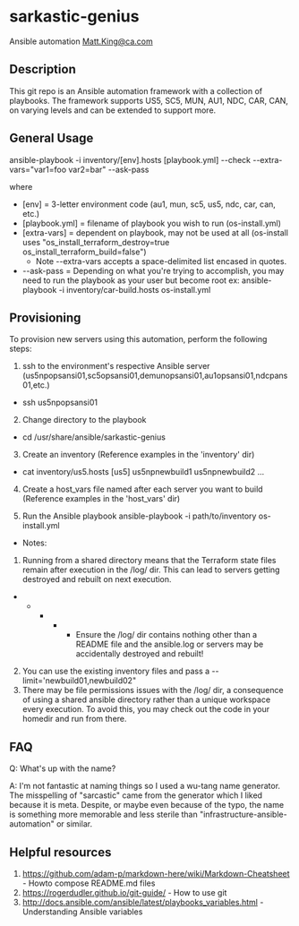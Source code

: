 # sarkastic-genius
Ansible automation
Matt.King@ca.com

## Description
This git repo is an Ansible automation framework with a collection of playbooks.
The framework supports US5, SC5, MUN, AU1, NDC, CAR, CAN, on varying levels and can be extended to support more.

## General Usage
ansible-playbook -i inventory/[env].hosts [playbook.yml] --check --extra-vars="var1=foo var2=bar" --ask-pass

where
- [env] = 3-letter environment code (au1, mun, sc5, us5, ndc, car, can, etc.)
- [playbook.yml] = filename of playbook you wish to run (os-install.yml)
- [extra-vars] = dependent on playbook, may not be used at all
    (os-install uses "os_install_terraform_destroy=true os_install_terraform_build=false")
    * Note --extra-vars accepts a space-delimited list encased in quotes.
- --ask-pass = Depending on what you're trying to accomplish, you may need to run the playbook as your user but become root
ex: ansible-playbook -i inventory/car-build.hosts os-install.yml

## Provisioning
To provision new servers using this automation, perform the following steps:
1) ssh to the environment's respective Ansible server (us5npopsansi01,sc5opsansi01,demunopsansi01,au1opsansi01,ndcpans01,etc.)
-   ssh us5npopsansi01

2) Change directory to the playbook
-  cd /usr/share/ansible/sarkastic-genius

3) Create an inventory 
   (Reference examples in the 'inventory' dir)
-   cat inventory/us5.hosts
   [us5]
   us5npnewbuild1
   us5npnewbuild2
   ...
4) Create a host_vars file named after each server you want to build 
   (Reference examples in the 'host_vars' dir)


5) Run the Ansible playbook
   ansible-playbook -i path/to/inventory os-install.yml

* Notes:
1) Running from a shared directory means that the Terraform state files remain after execution in the /log/ dir. This can lead to servers getting destroyed and rebuilt on next execution. 
* * * * * Ensure the /log/ dir contains nothing other than a README file and the ansible.log or servers may be accidentally destroyed and rebuilt!
2) You can use the existing inventory files and pass a --limit='newbuild01,newbuild02"
3) There may be file permissions issues with the /log/ dir, a consequence of using a shared ansible directory rather than a unique workspace every execution. To avoid this, you may check out the code in your homedir and run from there.


## FAQ
Q: What's up with the name?

A: I'm not fantastic at naming things so I used a wu-tang name generator. The misspelling of "sarcastic" came from the generator which I liked because it is meta. Despite, or maybe even because of the typo, the name is something more memorable and less sterile than "infrastructure-ansible-automation" or similar.


## Helpful resources
1) https://github.com/adam-p/markdown-here/wiki/Markdown-Cheatsheet - Howto compose README.md files
2) https://rogerdudler.github.io/git-guide/ - How to use git
3) http://docs.ansible.com/ansible/latest/playbooks_variables.html - Understanding Ansible variables
